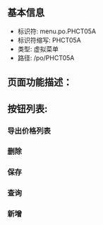 
## 基本信息

- 标识符: menu.po.PHCT05A
- 标识符缩写: PHCT05A
- 类型: 虚拟菜单
- 路径: /po/PHCT05A

## 页面功能描述：





## 按钮列表:


### 导出价格列表



### 删除



### 保存



### 查询



### 新增


